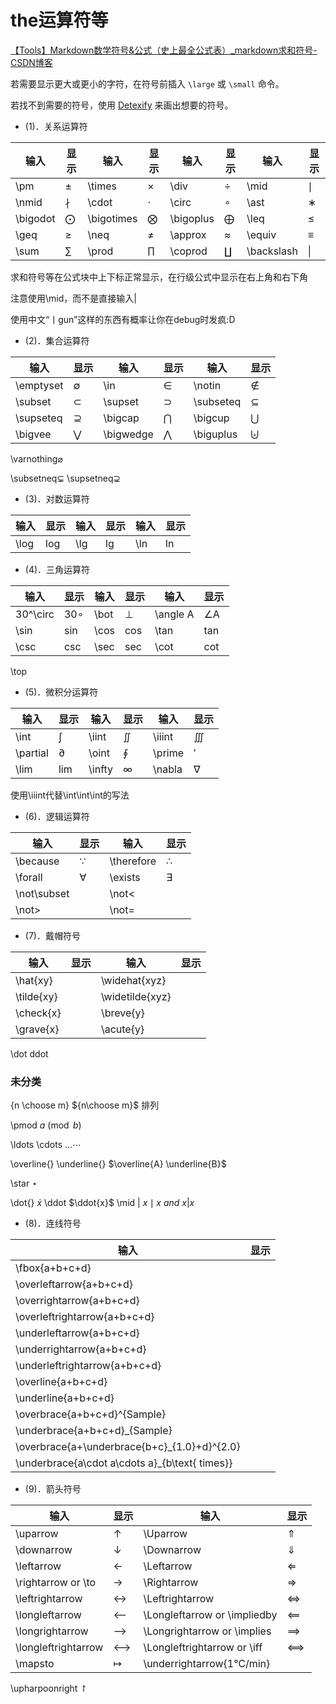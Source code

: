 # the运算符等

[【Tools】Markdown数学符号&amp;公式（史上最全公式表）_markdown求和符号-CSDN博客](https://blog.csdn.net/Darlingqiang/article/details/119620489)

若需要显示更大或更小的字符，在符号前插入 `\large`​ 或 `\small`​ 命令。

若找不到需要的符号，使用 [Detexify](http://detexify.kirelabs.org/classify.html) 来画出想要的符号。

* (1)．关系运算符

|输入|显示|输入|显示|输入|显示|输入|显示|
| --------------| ------| ----------------| ------| ---------------| ------| ----------------| -------|
|\\pm|±|\\times|×|\\div|÷|\\mid|∣|
|\\nmid|∤|\\cdot|⋅|\\circ|∘|\\ast|∗|
|\\bigodot|⨀|\\bigotimes|⨂|\\bigoplus|⨁|\\leq|≤|
|\\geq|≥|\\neq|≠|\\approx|≈|\\equiv|≡|
|\\sum|∑|\\prod|∏|\\coprod|∐|\\backslash|\\|

求和符号等在公式块中上下标正常显示，在行级公式中显示在右上角和右下角

注意使用\mid，而不是直接输入|

使用中文“丨gun”这样的东西有概率让你在debug时发疯:D

* (2)．集合运算符

|输入|显示|输入|显示|输入|显示|
| ---------------| ------| ---------------| ------| ---------------| ------|
|\\emptyset|∅|\\in|∈|\\notin|∉|
|\\subset|⊂|\\supset|⊃|\\subseteq|⊆|
|\\supseteq|⊇|\\bigcap|⋂|\\bigcup|⋃|
|\\bigvee|⋁|\\bigwedge|⋀|\\biguplus|⨄|

\\varnothing$\varnothing$  

\subsetneq$\subsetneq$ \supsetneq$\supsetneq$  

* (3)．对数运算符

|输入|显示|输入|显示|输入|显示|
| ----------| -------| ---------| ------| ---------| ------|
|\\log|log⁡|\\lg|lg⁡|\\ln|ln⁡|

* (4)．三角运算符

|输入|显示|输入|显示|输入|显示|
| ------------------| -------| ----------| -------| --------------| -------|
|30\^\\circ|30∘|\\bot|⊥|\\angle A|∠A|
|\\sin|⁡sin|\\cos|cos⁡|\\tan|tan⁡|
|\\csc|⁡csc|\\sec|sec⁡|\\cot|cot⁡|

\top

* (5)．微积分运算符

|输入|显示|输入|显示|输入|显示|
| --------------| -------| ------------| ------| ------------| ------|
|\\int|∫|\\iint|∬|\\iiint|∭|
|\\partial|∂|\\oint|∮|\\prime|′|
|\\lim|lim⁡|\\infty|∞|\\nabla|∇|

使用\iiint代替\int\int\int的写法

* (6)．逻辑运算符

|输入|显示|输入|显示|
| ---------------------| ------| ----------------| ------|
|\\because|∵|\\therefore|∴|
|\\forall|∀|\\exists|∃|
|\\not\\subset|<br />|\\not\<|<br />|
|\\not\>|<br />|\\not\=|<br />|

* (7)．戴帽符号

|输入|显示|输入|显示|
| ----------------| ------| ---------------------| ------|
|\\hat{xy}|<br />|\\widehat{xyz}|<br />|
|\\tilde{xy}|<br />|\\widetilde{xyz}|<br />|
|\\check{x}|<br />|\\breve{y}|<br />|
|\\grave{x}|<br />|\\acute{y}|<br />|

\dot ddot

### 未分类

{n \choose m\} ${n\choose m}$ 排列

\pmod $a\pmod b$  

\ldots \cdots $\ldots \cdots$  

\overline{} \underline{} $\overline{A} \underline{B}$  

\\star $\star$  

 \dot{} $\dot{x}$ \ddot $\ddot{x}$ \mid | $x\mid x\ and\ x|x$  

* (8)．连线符号

|输入|显示|
| --------------------------------------------------------------------| ------|
|\\fbox{a+b+c+d}||
|\\overleftarrow{a+b+c+d}||
|\\overrightarrow{a+b+c+d}||
|\\overleftrightarrow{a+b+c+d}||
|\\underleftarrow{a+b+c+d}||
|\\underrightarrow{a+b+c+d}||
|\\underleftrightarrow{a+b+c+d}||
|\\overline{a+b+c+d}||
|\\underline{a+b+c+d}||
|\\overbrace{a+b+c+d}\^{Sample}||
|\\underbrace{a+b+c+d}\_{Sample}||
|\\overbrace{a+\\underbrace{b+c}\_{1.0}+d}\^{2.0}||
|\\underbrace{a\\cdot a\\cdots a}\_{b\\text{ times}}|<br />|

* (9)．箭头符号

|输入|显示|输入|显示|
| ----------------------------| ------| --------------------------------------| ------|
|\\uparrow|↑|\\Uparrow|⇑|
|\\downarrow|↓|\\Downarrow|⇓|
|\\leftarrow|←|\\Leftarrow|⇐|
|\\rightarrow or \\to|→|\\Rightarrow|⇒|
|\\leftrightarrow|↔|\\Leftrightarrow|⇔|
|\\longleftarrow|⟵|\\Longleftarrow or \\impliedby|⟸|
|\\longrightarrow|⟶|\\Longrightarrow or \\implies|⟹|
|\\longleftrightarrow|⟷|\\Longleftrightarrow or \\iff|⟺|
|\\mapsto|↦|\\underrightarrow{1℃/min}|<br />|

\\upharpoonright $\upharpoonright$

